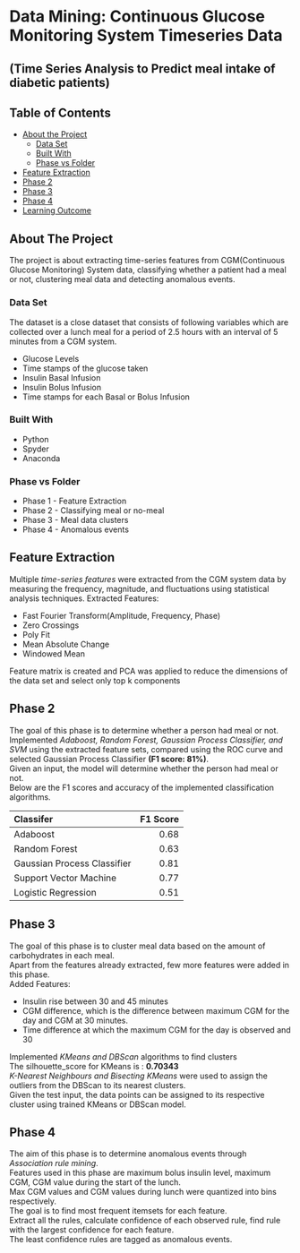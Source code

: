 # Data Mining: Continuous Glucose Monitoring System Timeseries Data
## (Time Series Analysis to Predict meal intake of diabetic patients)
<!-- TABLE OF CONTENTS -->
## Table of Contents

  * [About the Project](#about-the-project)
    * [Data Set](#data-set)
    * [Built With](#built-with)
    * [Phase vs Folder](#phase-vs-folder)
  * [Feature Extraction](#feature-extraction)
  * [Phase 2](#phase-2)
  * [Phase 3](#phase-3)
  * [Phase 4](#phase-4)
  * [Learning Outcome](#learning-outcome)

<!-- ABOUT THE PROJECT -->
## About The Project
The project is about extracting time-series features from CGM(Continuous Glucose Monitoring) System data, classifying whether a patient had a meal or not, clustering meal data  and detecting anomalous events.

### Data Set
The dataset is a close dataset that consists of following variables which are collected over a lunch meal for a period of 2.5 hours with an interval of 5 minutes from a CGM system.</br>
* Glucose Levels
* Time stamps of the glucose taken
* Insulin Basal Infusion
* Insulin Bolus Infusion
* Time stamps for each Basal or Bolus Infusion

### Built With
* Python
* Spyder
* Anaconda
### Phase vs Folder
* Phase 1 - Feature Extraction
* Phase 2 - Classifying meal or no-meal
* Phase 3 - Meal data clusters
* Phase 4 - Anomalous events

## Feature Extraction
Multiple *time-series features* were extracted from the CGM system data by measuring the frequency, magnitude, and fluctuations using statistical analysis techniques.
Extracted Features:</br>
* Fast Fourier Transform(Amplitude, Frequency, Phase)
* Zero Crossings
* Poly Fit
* Mean Absolute Change
* Windowed Mean</br>

Feature matrix is created and PCA was applied to reduce the dimensions of the data set and select only top k components

## Phase 2
The goal of this phase is to determine whether a person had meal or not. <br/>
Implemented *Adaboost, Random Forest, Gaussian Process Classifier, and SVM* using the extracted feature sets, compared using the ROC curve and selected Gaussian Process Classifier **(F1 score: 81%)**. <br/>
Given an input, the model will determine whether the person had meal or not. <br/>
Below are the F1 scores and accuracy of the implemented classification algorithms.</br>

| Classifer | F1 Score |
| :---         |            ---: |
| Adaboost   | 0.68    |
| Random Forest    | 0.63      |
| Gaussian Process Classifier    |  0.81    |
| Support Vector Machine    |  0.77     |
| Logistic Regression    |  0.51      |

## Phase 3
The goal of this phase is to cluster meal data based on the amount of carbohydrates in each meal. <br/>
Apart from the features already extracted, few more features were added in this phase.<br/>
Added Features:
* Insulin rise between 30 and 45 minutes
* CGM difference, which is the difference between maximum CGM for the day and CGM at 30 minutes.
* Time difference at which the maximum CGM for the day is observed and 30<br/>

Implemented *KMeans and DBScan* algorithms to find clusters<br/>
The silhouette_score for KMeans is : **0.70343**</br>
*K-Nearest Neighbours and Bisecting KMeans* were used to assign the outliers from the DBScan to its nearest clusters.</br>
Given the test input, the data points can be assigned to its respective cluster using trained KMeans or DBScan model.

## Phase 4
The aim of this phase is to determine anomalous events through *Association rule mining*.  
Features used in this phase are maximum bolus insulin level, maximum CGM, CGM value during the start of the lunch.  
Max CGM values and CGM values during lunch were quantized into bins respectively.  
The goal is to find most frequent itemsets for each feature.  
Extract all the rules, calculate confidence of each observed rule, find rule with the largest confidence for each feature.    
The least confidence rules are tagged as anomalous events.  
